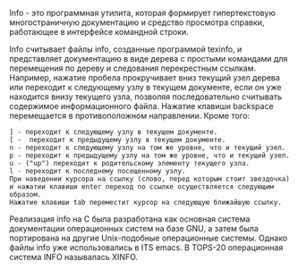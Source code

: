 Info - это программная утилита, которая формирует гипертекстовую многостраничную документацию и средство просмотра справки, работающее в интерфейсе командной строки.

Info считывает файлы info, созданные программой texinfo, и представляет документацию в виде дерева с простыми командами для перемещения по дереву и следования перекрестным ссылкам. Например, нажатие пробела прокручивает вниз текущий узел дерева или переходит к следующему узлу в текущем документе, если он уже находится внизу текущего узла, позволяя последовательно считывать содержимое информационного файла. Нажатие клавиши backspace перемещается в противоположном направлении. Кроме того:

    ] - переходит к следующему узлу в текущем документе.
    [ -  переходит к предыдущему узлу в текущем документе.
    n - переходит к следующему узлу на том же уровне, что и текущий узел.
    p - переходит к предыдущему узлу на том же уровне, что и текущий узел.
    u - ("up") переходит к родительскому элементу текущего узла.
    l - переходит к последнему посещенному узлу.
    При наведении курсора на ссылку (слово, перед которым стоит звездочка) и нажатии клавиши enter переход по ссылке осуществляется следующим образом.
    Нажатие клавиши tab переместит курсор на следующую ближайшую ссылку.

Реализация info на C была разработана как основная система документации операционных систем на базе GNU, а затем была портирована на другие Unix-подобные операционные системы. Однако файлы info уже использовались в ITS emacs. В TOPS-20 операционная система INFO называлась XINFO.
